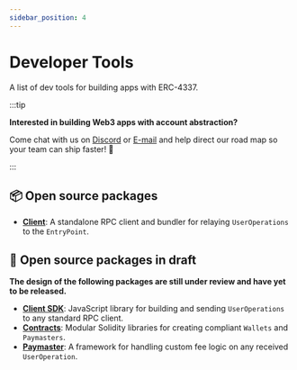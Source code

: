```yaml
---
sidebar_position: 4
---
```


# Developer Tools

A list of dev tools for building apps with ERC-4337.

:::tip

**Interested in building Web3 apps with account abstraction?**

Come chat with us on [Discord](https://discord.gg/FpXmvKrNed) or [E-mail](mailto:founders@stackup.sh) and help direct our road map so your team can ship faster! 🚀

:::

## 📦 Open source packages

- **[Client](/docs/category/client)**: A standalone RPC client and bundler for relaying `UserOperations` to the `EntryPoint`.

## 🚧 Open source packages in draft

**The design of the following packages are still under review and have yet to be released.**

- **[Client SDK](/docs/category/client-sdk)**: JavaScript library for building and sending `UserOperations` to any standard RPC client.
- **[Contracts](/docs/category/contracts)**: Modular Solidity libraries for creating compliant `Wallets` and `Paymasters`.
- **[Paymaster](/docs/category/paymaster)**: A framework for handling custom fee logic on any received `UserOperation`.
